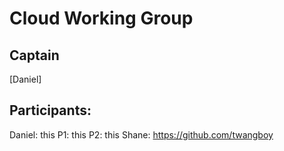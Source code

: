 # Cloud Working Group

## Captain
[Daniel]

## Participants:
Daniel: this
P1: this
P2: this
Shane: https://github.com/twangboy
